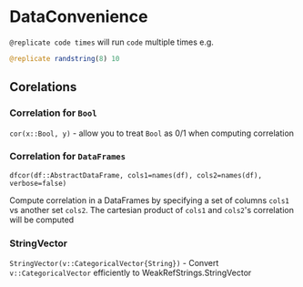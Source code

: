 # DataConvenience

`@replicate code times` will run `code` multiple times e.g.

```julia
@replicate randstring(8) 10
```

## Corelations

### Correlation for `Bool`
`cor(x::Bool, y)` -  allow you to treat `Bool` as 0/1 when computing correlation


### Correlation for `DataFrames`
`dfcor(df::AbstractDataFrame, cols1=names(df), cols2=names(df), verbose=false)`

Compute correlation in a DataFrames by specifying a set of columns `cols1` vs
another set `cols2`. The cartesian product of `cols1` and `cols2`'s correlation
will be computed

### StringVector
`StringVector(v::CategoricalVector{String})` - Convert `v::CategoricalVector` efficiently to WeakRefStrings.StringVector
